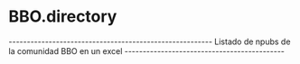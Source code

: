 # BBO.directory
-------------------------------------------------------- Listado de npubs de la comunidad BBO en un excel --------------------------------------------
